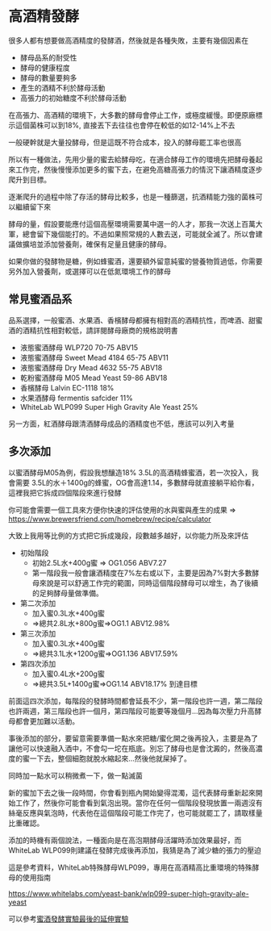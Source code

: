 # 高酒精發酵

很多人都有想要做高酒精度的發酵酒，然後就是各種失敗，主要有幾個因素在

* 酵母品系的耐受性
* 酵母的健康程度
* 酵母的數量要夠多
* 產生的酒精不利於酵母活動
* 高張力的初始糖度不利於酵母活動

在高張力、高酒精的環境下，大多數的酵母會停止工作，或極度緩慢。即便原廠標示這個菌株可以到18%, 直接丟下去往往也會停在較低的如12-14%上不去

一般硬幹就是大量投酵母，但是這既不符合成本，投入的酵母罷工率也很高

所以有一種做法，先用少量的蜜去給酵母吃，在適合酵母工作的環境先把酵母養起來工作完，然後慢慢添加更多的蜜下去，在避免高糖高張力的情況下讓酒精度逐步爬升到目標。

逐漸爬升的過程中除了存活的酵母比較多，也是一種篩選，抗酒精能力強的菌株可以繼續留下來

酵母的量，假設要能應付這個高壓環境需要萬中選一的人才，那我一次送上百萬大軍，總會留下幾個能打的。不過如果照常規的人數去送，可能就全滅了。所以會建議做擴培並添加營養劑，確保有足量且健康的酵母。

如果你做的發酵物是糖，例如蜂蜜酒，還要額外留意純蜜的營養物質過低，你需要另外加入營養劑，或選擇可以在低氮環境工作的酵母

## 常見蜜酒品系

品系選擇，一般蜜酒、水果酒、香檳酵母都擁有相對高的酒精抗性，而啤酒、甜蜜酒的酒精抗性相對較低，請詳閱酵母廠商的規格說明書

* 液態蜜酒酵母 WLP720 70-75 ABV15 
* 液態蜜酒酵母 Sweet Mead 4184 65-75 ABV11
* 液態蜜酒酵母 Dry Mead 4632 55-75 ABV18
* 乾粉蜜酒酵母 M05 Mead Yeast 59-86 ABV18
* 香檳酵母 Lalvin EC-1118 18%
* 水果酒酵母 fermentis safcider 11%
* WhiteLab WLP099 Super High Gravity Ale Yeast 25%

另一方面，紅酒酵母跟清酒酵母成品的酒精度也不低，應該可以列入考量

## 多次添加

以蜜酒酵母M05為例，假設我想釀造18% 3.5L的高酒精蜂蜜酒，若一次投入，我會需要 3.5L的水＋1400g的蜂蜜，OG會高達1.14，多數酵母就直接躺平給你看，這裡我把它拆成四個階段來進行發酵

你可能會需要一個工具來方便你快速的評估使用的水與蜜與產生的成果 => <https://www.brewersfriend.com/homebrew/recipe/calculator>

大致上我用等比例的方式把它拆成幾段，段數越多越好，以你能力所及來評估

* 初始階段
  * 初始2.5L水+400g蜜 => OG1.056 ABV7.27
  * 第一階段我一般會讓酒精度在7%左右或以下，主要是因為7%對大多數酵母來說是可以舒適工作完的範圍，同時這個階段酵母可以增生，為了後續的足夠酵母量做準備。
* 第二次添加
  * 加入蜜0.3L水+400g蜜
  * =>總共2.8L水+800g蜜=>OG1.1 ABV12.98%
* 第三次添加
  * 加入蜜0.3L水+400g蜜
  * =>總共3.1L水+1200g蜜=>OG1.136 ABV17.59%
* 第四次添加
  * 加入蜜0.4L水+200g蜜
  * =>總共3.5L+1400g蜜=>OG1.14 ABV18.17% 到達目標

前面這四次添加，每階段的發酵時間都會延長不少，第一階段也許一週，第二階段也許兩週，第三階段也許一個月，第四階段可能要等幾個月...因為每次壓力升高酵母都會更加難以活動。

事後添加的部分，要留意需要準備一點水來把糖/蜜化開之後再投入，主要是為了讓他可以快速融入酒中，不會勾一坨在瓶底。別忘了酵母也是會沈澱的，然後高濃度的蜜一下去，整個細胞就脫水縮起來...然後他就屎掉了。

同時加一點水可以稍微煮一下，做一點滅菌

新的蜜加下去之後一段時間，你會看到瓶內開始變得混濁，這代表酵母重新起來開始工作了，然後你可能會看到氣泡出現。當你在任何一個階段發現放置一兩週沒有絲毫反應與氣泡時，代表他在這個階段可能工作完了，也可能就罷工了，請取樣量比重確認。

添加的時機有兩個說法，一種面向是在高泡期酵母活躍時添加效果最好，而WhiteLab WLP099則建議在發酵完成後再添加，我猜是為了減少糖的張力的壓迫

這是參考資料，WhiteLab特殊酵母WLP099，專用在高酒精高比重環境的特殊酵母的使用指南

<https://www.whitelabs.com/yeast-bank/wlp099-super-high-gravity-ale-yeast>

可以參考[蜜酒發酵實驗最後的延伸實驗](mead.md)